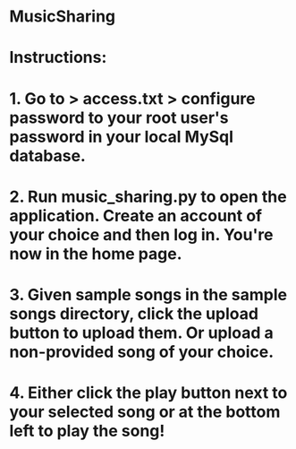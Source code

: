 # MusicSharing

# Instructions:
# 1. Go to > access.txt > configure password to your root user's password in your local MySql database.
# 2. Run music_sharing.py to open the application. Create an account of your choice and then log in. You're now in the home page.
# 3. Given sample songs in the sample songs directory, click the upload button to upload them. Or upload a non-provided song of your choice.
# 4. Either click the play button next to your selected song or at the bottom left to play the song!
